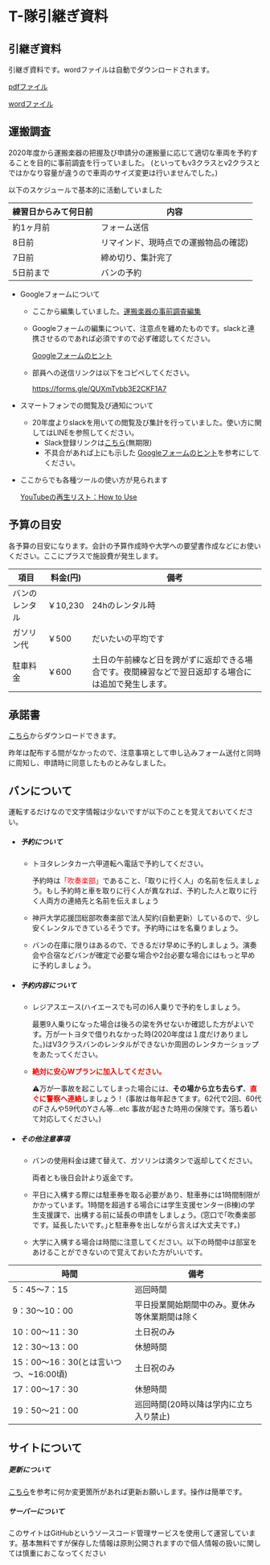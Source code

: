 # T-隊引継ぎ資料



## 引継ぎ資料

引継ぎ資料です。wordファイルは自動でダウンロードされます。

[pdfファイル](https://kuwo-info.github.io/glee/01_transport/1_2019_pdf.pdf)

[wordファイル](https://github.com/Doya0910/T-test.gitub.io/blob/main/1_2019_word.docx?raw=true)

## 運搬調査

2020年度から運搬楽器の把握及び申請分の運搬量に応じて適切な車両を予約することを目的に事前調査を行っていました。 (といってもv3クラスとv2クラスとではかなり容量が違うので車両のサイズ変更は行いませんでした。)

以下のスケジュールで基本的に活動していました

| 練習日からみて何日前 | 内容                                  |
| -------------------- | ------------------------------------- |
| 約1ヶ月前            | フォーム送信                          |
| 8日前                | リマインド、現時点での運搬物品の確認) |
| 7日前                | 締め切り、集計完了                    |
| 5日前まで            | バンの予約                            |

- Googleフォームについて
  - ここから編集していました。[運搬楽器の事前調査編集](https://docs.google.com/forms/d/1JNoreBGnzk489VXLpPCDZj3djY1S2K_mEB3DDWCha5E/edit)

  - Googleフォームの編集について、注意点を纏めたものです。slackと連携させるのであれば必須ですので必ず確認してください。

    [Googleフォームのヒント](https://kuwo-info.github.io/glee/01_transport/forms_tips.html)

  - 部員への送信リンクは以下をコピペしてください。
  
    https://forms.gle/QUXmTvbb3E2CKF1A7
  
- スマートフォンでの閲覧及び通知について

  - 20年度よりslackを用いての閲覧及び集計を行っていました。使い方に関してはLINEを参照してください。
    - Slack登録リンクは[こちら](https://join.slack.com/t/team-rc53rd/shared_invite/zt-wrh0tibl-QnZjGLkOMHndDzjjFFMg0A)(無期限)
    - 不具合があれば上にも示した [Googleフォームのヒント](https://kuwo-info.github.io/glee/01_transport/forms_tips.html)を参考にしてください。

- ここからでも各種ツールの使い方が見られます

  [YouTubeの再生リスト：How to Use](https://www.youtube.com/playlist?list=PL5aUw_yZ4Pxd0HxstAYKdsBKqKAXbYdzK)

## 予算の目安

各予算の目安になります。会計の予算作成時や大学への要望書作成などにお使いください。ここにプラスで施設費が発生します。

| 項目           | 料金(円) | 備考                                                         |
| -------------- | -------- | ------------------------------------------------------------ |
| バンのレンタル | ￥10,230 | 24hのレンタル時                                              |
| ガソリン代     | ￥500    | だいたいの平均です                                           |
| 駐車料金       | ￥600    | 土日の午前練など日を跨がずに返却できる場合です。夜間練習などで翌日返却する場合には追加で発生します。 |

## 承諾書

[こちら](https://github.com/Doya0910/T-test.gitub.io/blob/main/4_shoudaku_word.docx?raw=true)からダウンロードできます。

昨年は配布する間がなかったので、注意事項として申し込みフォーム送付と同時に周知し、申請時に同意したものとみなしました。

## バンについて

運転するだけなので文字情報は少ないですが以下のことを覚えておいてください。

- ##### 予約について 

  - トヨタレンタカー六甲道転へ電話で予約してください。

    予約時は<font color="red">「吹奏楽部」</font >であること、「取りに行く人」の名前を伝えましょう。もし予約時と車を取りに行く人が異なれば、予約した人と取りに行く人両方の連絡先と名前を伝えましょう

  - 神戸大学応援団総部吹奏楽部で法人契約(自動更新）しているので、少し安くレンタルできているそうです。予約時にはを名乗りましょう。

  - バンの在庫に限りはあるので、できるだけ早めに予約しましょう。演奏会や合宿などバンが確定で必要な場合や2台必要な場合にはもっと早めに予約しましょう。

- ##### 予約内容について

  - レジアスエース(ハイエースでも可の)6人乗りで予約をしましょう。

    最悪9人乗りになった場合は後ろの梁を外せないか確認した方がよいです。万が一トヨタで借りれなかった時(2020年度は１度だけありました。)はV3クラスバンのレンタルができないか周囲のレンタカーショップをあたってください。

  - **<font color="red">絶対に安心Wプランに加入してください。</font>**

    ⚠万が一事故を起こしてしまった場合には、**その場から立ち去らず**、<font color="red">**直ぐに警察へ連絡**</font>しましょう！
    (事故は毎年起きてます。62代で2回、60代のFさんや59代のYさん等…etc 事故が起きた時用の保険です。落ち着いて対応してください。)

- ##### その他注意事項

  - バンの使用料金は建て替えて、ガソリンは満タンで返却してください。

    両者とも後日会計より返金です。

  - 平日に入構する際には駐車券を取る必要があり、駐車券には1時間制限がかかっています。1時間を超過する場合には学生支援センター(B棟)の学生支援課で、出構する前に延長の申請をしましょう。(窓口で｢吹奏楽部です。延長したいです。｣と駐車券を出しながら言えば大丈夫です。)

  - 大学に入構する場合は時間に注意してください。以下の時間中は部室をあけることができないので覚えておいた方がいいです。

| 時間                                   | 備考                                           |
| -------------------------------------- | ---------------------------------------------- |
| 5：45～7：15                           | 巡回時間                                       |
| 9：30～10：00                          | 平日授業開始期間中のみ。夏休み等休業期間は除く |
| 10：00～11：30                         | 土日祝のみ                                     |
| 12：30～13：00                         | 休憩時間                                       |
| 15：00～16：30(とは言いつつ、~16:00頃) | 土日祝のみ                                     |
| 17：00～17：30                         | 休憩時間                                       |
| 19：50～21：00                         | 巡回時間(20時以降は学内に立ち入り禁止)         |

## サイトについて

##### 更新について

[こちら](https://doya0910.github.io/How-to-use-/)を参考に何か変更箇所があれば更新お願いします。操作は簡単です。

##### サーバーについて

このサイトはGitHubというソースコード管理サービスを使用して運営しています。基本無料ですが保存した情報は原則公開されますので個人情報の扱いに関しては慎重におこなってください

